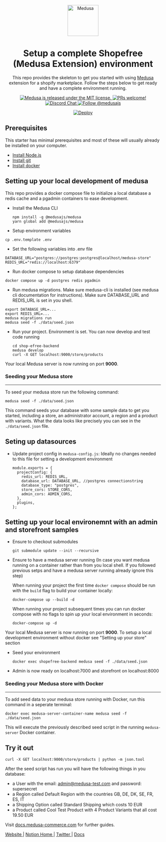 <p align="center">
  <a href="https://www.medusa-commerce.com">
    <img alt="Medusa" src="https://i.imgur.com/USubGVY.png" width="100" />
  </a>
</p>
<h1 align="center">
  Setup a complete Shopefree (Medusa Extension) environment
</h1>
<p align="center">
This repo provides the skeleton to get you started with using <a href="https://github.com/medusajs/medusa">Medusa</a> extension for a shopify marketplace. Follow the steps below to get ready and have a complete environment running.
</p>
<p align="center">
  <a href="https://github.com/medusajs/medusa/blob/master/LICENSE">
    <img src="https://img.shields.io/badge/license-MIT-blue.svg" alt="Medusa is released under the MIT license." />
  </a>
  <a href="https://github.com/medusajs/medusa/blob/master/CONTRIBUTING.md">
    <img src="https://img.shields.io/badge/PRs-welcome-brightgreen.svg?style=flat" alt="PRs welcome!" />
  </a>
  <a href="https://discord.gg/xpCwq3Kfn8">
    <img src="https://img.shields.io/badge/chat-on%20discord-7289DA.svg" alt="Discord Chat" />
  </a>
  <a href="https://twitter.com/intent/follow?screen_name=medusajs">
    <img src="https://img.shields.io/twitter/follow/medusajs.svg?label=Follow%20@medusajs" alt="Follow @medusajs" />
  </a>
  <p align="center">
    <a href="https://heroku.com/deploy?template=https://github.com/medusajs/medusa-starter-default/tree/feat/deploy-heroku">
      <img src="https://www.herokucdn.com/deploy/button.svg" alt="Deploy">
    </a>
  </p>
</p>

## Prerequisites

This starter has minimal prerequisites and most of these will usually already be installed on your computer.

- [Install Node.js](https://nodejs.org/en/download/)
- [Install git](https://git-scm.com/book/en/v2/Getting-Started-Installing-Git)
- [Install docker](http://docker.io)

## Setting up your local development of medusa
This repo provides a docker compose file to initialize a local database a redis cache and a pgadmin containers to ease development.

- Install the Medusa CLI
  ```
  npm install -g @medusajs/medusa
  yarn global add @medusajs/medusa
  ```
 - Setup environment variables
  ```
  cp .env.template .env
  ```
 - Set the following variables into .env file
  ```
  DATABASE_URL="postgres://postgres:postgres@localhost/medusa-store" 
  REDIS_URL="redis://localhost:6379"
  ```
 - Run docker compose to setup database dependencies
  ```
  docker compose up -d postgres redis pgadmin
  ```
 - Run medusa migrations. Make sure medusa-cli is installed (see medusa cli documentation for instructions). Make sure DATABASE_URL and REDIS_URL is set in you shell.
  ```
  export DATABASE_URL=...
  export REDIS_URL=...
  medusa migrations run
  medusa seed -f ./data/seed.json
  ```
- Run your project. Environment is set. You can now develop and test code running 
  ```
  cd shop-efree-backend
  medusa develop
  curl -X GET localhost:9000/store/products
  ```

Your local Medusa server is now running on port **9000**.

### Seeding your Medusa store

---

To seed your medusa store run the following command:

```
medusa seed -f ./data/seed.json
```

This command seeds your database with some sample data to get you started, including a store, an administrator account, a region and a product with variants. What the data looks like precisely you can see in the `./data/seed.json` file.

## Seting up datasources
- Update project config in `medusa-config.js`:
  Ideally no changes needed to this file for setting a development environment
  ```
  module.exports = {
    projectConfig: {
      redis_url: REDIS_URL,
      database_url: DATABASE_URL, //postgres connectionstring
      database_type: "postgres",
      store_cors: STORE_CORS,
      admin_cors: ADMIN_CORS,
    },
    plugins,
  };
  ```
## Setting up your local environemnt with an admin and storefront samples
- Ensure to checkout submodules
  ```
  git submodule update --init --recursive
  ```

- Ensure to have a medusa server running (In case you want medusa running on a container rather than from you local shell. If you followed previous setps and have a medusa server running already ignore this step)

  When running your project the first time `docker compose` should be run with the `build` flag to build your container locally:

  ```
  docker-compose up --build -d
  ```

  When running your project subsequent times you can run docker compose with no flags to spin up your local environment in seconds:

  ```
  docker-compose up -d
  ```

Your local Medusa server is now running on port **9000**.
To setup a local development environment without docker see "Setting up your store" section

- Seed your environment
  ```
  docker exec shopefree-backend medusa seed -f ./data/seed.json
  ```
 
- Admin is now ready on localhost:7000 and storefront on localhost:8000
 
### Seeding your Medusa store with Docker

---

To add seed data to your medusa store running with Docker, run this command in a seperate terminal:

```
docker exec medusa-server-container-name medusa seed -f ./data/seed.json
```

This will execute the previously described seed script in the running `medusa-server` Docker container.

## Try it out

```
curl -X GET localhost:9000/store/products | python -m json.tool
```

After the seed script has run you will have the following things in you database:

- a User with the email: admin@medusa-test.com and password: supersecret
- a Region called Default Region with the countries GB, DE, DK, SE, FR, ES, IT
- a Shipping Option called Standard Shipping which costs 10 EUR
- a Product called Cool Test Product with 4 Product Variants that all cost 19.50 EUR

Visit [docs.medusa-commerce.com](https://docs.medusa-commerce.com) for further guides.

<p>
  <a href="https://www.medusa-commerce.com">
    Website
  </a> 
  |
  <a href="https://medusajs.notion.site/medusajs/Medusa-Home-3485f8605d834a07949b17d1a9f7eafd">
    Notion Home
  </a>
  |
  <a href="https://twitter.com/intent/follow?screen_name=medusajs">
    Twitter
  </a>
  |
  <a href="https://docs.medusa-commerce.com">
    Docs
  </a>
</p>
